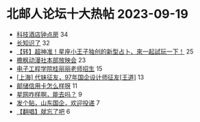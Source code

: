 # 北邮人论坛十大热帖 2023-09-19

- [科技酒店钟点房](https://bbs.byr.cn/article/Talking/6400525) 34
- [长知识了](https://bbs.byr.cn/article/Picture/3350090) 32
- [【转】超神准！星座小王子独创的新型占卜、來一起試玩一下！](https://bbs.byr.cn/article/Constellations/326533) 25
- [檐枫动漫社本部放映会](https://bbs.byr.cn/article/Comic/633027) 23
- [电子工程学院桂丽丽老师招生](https://bbs.byr.cn/article/AimGraduate/1226533) 15
- [[上海] 代妹征友，97年国企设计师征友[王道]](https://bbs.byr.cn/article/Friends/2045256) 13
- [邮储信用卡怎么样呀](https://bbs.byr.cn/article/WorkLife/1205093) 11
- [星网咋样啊，能去吗？](https://bbs.byr.cn/article/Job/2191143) 9
- [发个贴，山东国企，欢迎投递](https://bbs.byr.cn/article/Shandong/424657) 7
- [【翻唱】就忘了吧](https://bbs.byr.cn/article/KaraOK/110814) 6


